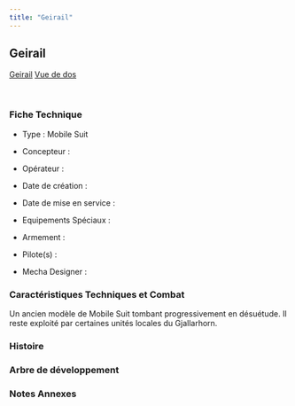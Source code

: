 ```yaml
---
title: "Geirail"
---
```


Geirail
-------





[Geirail](javascript:change_image_m('images/stories/saga/g-tekketsu-s2/mechas/geirail.png');)
[Vue de dos](javascript:change_image_m('images/stories/saga/g-tekketsu-s2/mechas/geirail-dos.png');)

 

### Fiche Technique


- Type : Mobile Suit
  
- Concepteur : 
  
- Opérateur : 
  
- Date de création : 
  
- Date de mise en service : 
  
- Equipements Spéciaux :




- Armement :




- Pilote(s) : 





- Mecha Designer : 


### Caractéristiques Techniques et Combat


Un ancien modèle de Mobile Suit tombant progressivement en désuétude. Il reste exploité par certaines unités locales du Gjallarhorn.


### Histoire


### Arbre de développement


### Notes Annexes


